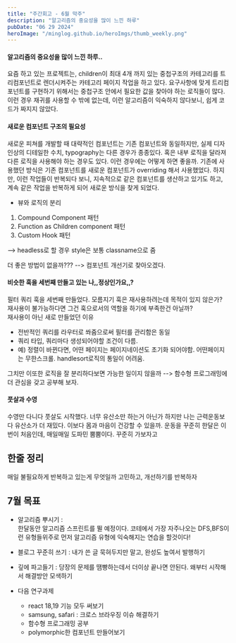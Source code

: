 ```yaml
---
title: "주간회고 - 6월 막주"
description: "알고리즘의 중요성을 많이 느낀 하루"
pubDate: "06 29 2024"
heroImage: "/minglog.github.io/heroImgs/thumb_weekly.png"
---
```


#### 알고리즘의 중요성을 많이 느낀 하루..

요즘 하고 있는 프로젝트는, children이 최대 4개 까지 있는 중첩구조의 카테고리를
트리컴포넌트로 렌더시켜주는 카테고리 페이지 작업을 하고 있다.
요구사항에 맞게 트리컴포넌트를 구현하기 위해서는 중첩구조 안에서 필요한 값을 찾아야 하는 로직들이 많다.
이런 경우 재귀를 사용할 수 밖에 없는데,
이런 알고리즘이 익숙하지 않다보니, 쉽게 코드가 짜지지 않았다.

#### 새로운 컴포넌트 구조의 필요성

새로운 피쳐를 개발할 때 대략적인 컴포넌트는 기존 컴포넌트와 동일하지만,
실제 디자인상의 디테일한 수치, typography는 다른 경우가 종종있다.
혹은 내부 로직을 달라져 다른 로직을 사용해야 하는 경우도 있다.
이런 경우에는 어떻게 하면 좋을까.
기존에 사용했던 방식은 기존 컴포넌트를 새로운 컴포넌트가 overriding 해서 사용했었다.
하지만, 이런 작업들이 반복되다 보니, 지속적으로 같은 컴포넌트를 생산하고 있기도 하고, 계속 같은 작업을
반복하게 되어 새로운 방식을 찾게 되었다.

- 뷰와 로직의 분리

1. Compound Component 패턴
2. Function as Children component 패턴
3. Custom Hook 패턴

—> headless로 할 경우 style은 보통 classname으로 줌

더 좋은 방법이 없을까???
--> 컴포넌트 개선기로 찾아오겠다.

#### 비슷한 훅을 세번째 만들고 있는 나,,정상인가요,,?

필터 쿼리 훅을 세번째 만들었다.
모름지기 훅은 재사용하려는데 목적이 있지 않은가?
재사용이 불가능하다면 그건 훅으로서의 역할을 하기에 부족한건 아닐까?
<br/>
재사용이 아닌 새로 만들었던 이유

- 전반적인 쿼리를 라우터로 쏴줌으로써 필터를 관리함은 동일
- 쿼리 타입, 쿼리마다 생성되어야할 조건이 다름.
- 예) 정렬이 바뀐다면, 어떤 페이지는 페이지네이션도 초기화 되어야함. 어떤페이지는 무한스크롤.
  handlesort로직의 통일이 어려움.

그치만 이또한 로직을 잘 분리하다보면 가능한 일이지 않을까
--> 함수형 프로그래밍에 더 관심을 갖고 공부해 보자.

#### 풋살과 수영

수영만 다니다 풋살도 시작했다. 너무 유산소만 하는거 아닌가 하지만 나는 근력운동보다 유산소가 더 재밌다.
이보다 몸과 마음이 건강할 수 있을까. 운동을 꾸준히 한달은 이번이 처음인데, 매일매일 도파민 뿜뿜이다. 꾸준히 가보자고

## 한줄 정리

매일 불필요하게 반복하고 있는게 무엇일까 고민하고, 개선하기를 반복하자

## 7월 목표

- 알고리즘 뿌시기 :  
  한달동안 알고리즘 스프린트를 뛸 예정이다.
  코테에서 가장 자주나오는 DFS,BFS이런 유형들위주로 먼저 알고리즘 유형에 익숙해지는 연습을 할것이다!
- 블로그 꾸준히 쓰기 :
  내가 쓴 글 묵혀두지만 말고, 완성도 높여서 발행하기
- 깊에 파고들기 : 당장의 문제를 땜빵하는데서 더이상 끝나면 안된다. 왜부터 시작해서 해결방안 모색하기

- 다음 연구과제
  - react 18,19 기능 모두 써보기
  - samsung, safari : 크로스 브라우징 이슈 해결하기
  - 함수형 프로그래밍 공부
  - polymorphic한 컴포넌트 만들어보기

